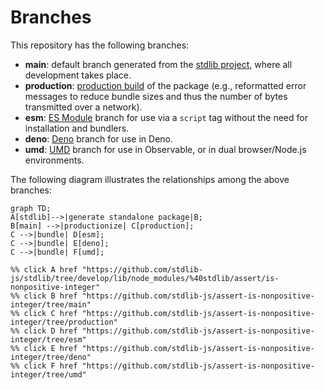 <!--

@license Apache-2.0

Copyright (c) 2022 The Stdlib Authors.

Licensed under the Apache License, Version 2.0 (the "License");
you may not use this file except in compliance with the License.
You may obtain a copy of the License at

    http://www.apache.org/licenses/LICENSE-2.0

Unless required by applicable law or agreed to in writing, software
distributed under the License is distributed on an "AS IS" BASIS,
WITHOUT WARRANTIES OR CONDITIONS OF ANY KIND, either express or implied.
See the License for the specific language governing permissions and
limitations under the License.

-->

# Branches

This repository has the following branches:

-   **main**: default branch generated from the [stdlib project][stdlib-url], where all development takes place.
-   **production**: [production build][production-url] of the package (e.g., reformatted error messages to reduce bundle sizes and thus the number of bytes transmitted over a network).
-   **esm**: [ES Module][esm-url] branch for use via a `script` tag without the need for installation and bundlers.
-   **deno**: [Deno][deno-url] branch for use in Deno.
-   **umd**: [UMD][umd-url] branch for use in Observable, or in dual browser/Node.js environments.

The following diagram illustrates the relationships among the above branches:

```mermaid
graph TD;
A[stdlib]-->|generate standalone package|B;
B[main] -->|productionize| C[production];
C -->|bundle| D[esm];
C -->|bundle| E[deno];
C -->|bundle| F[umd];

%% click A href "https://github.com/stdlib-js/stdlib/tree/develop/lib/node_modules/%40stdlib/assert/is-nonpositive-integer"
%% click B href "https://github.com/stdlib-js/assert-is-nonpositive-integer/tree/main"
%% click C href "https://github.com/stdlib-js/assert-is-nonpositive-integer/tree/production"
%% click D href "https://github.com/stdlib-js/assert-is-nonpositive-integer/tree/esm"
%% click E href "https://github.com/stdlib-js/assert-is-nonpositive-integer/tree/deno"
%% click F href "https://github.com/stdlib-js/assert-is-nonpositive-integer/tree/umd"
```

[stdlib-url]: https://github.com/stdlib-js/stdlib/tree/develop/lib/node_modules/%40stdlib/assert/is-nonpositive-integer
[production-url]: https://github.com/stdlib-js/assert-is-nonpositive-integer/tree/production
[deno-url]: https://github.com/stdlib-js/assert-is-nonpositive-integer/tree/deno
[umd-url]: https://github.com/stdlib-js/assert-is-nonpositive-integer/tree/umd
[esm-url]: https://github.com/stdlib-js/assert-is-nonpositive-integer/tree/esm